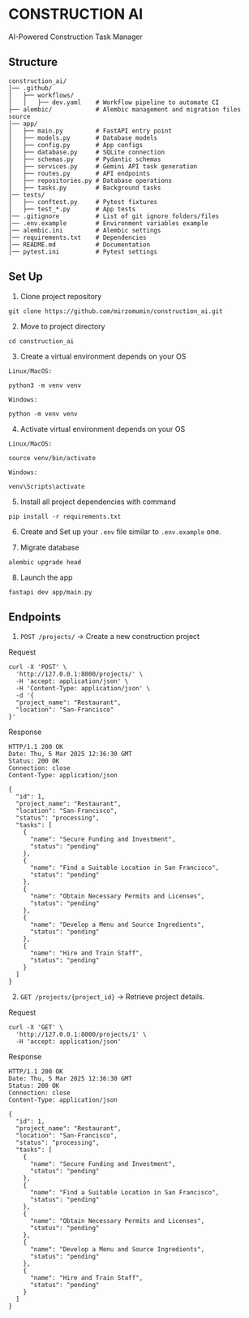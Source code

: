 # CONSTRUCTION AI

AI-Powered Construction Task Manager

## Structure

```shell
construction_ai/
│── .github/
│   ├── workflows/
│   │   ├── dev.yaml    # Workflow pipeline to automate CI
├── alembic/            # Alembic management and migration files source
│── app/
│   ├── main.py         # FastAPI entry point
│   ├── models.py       # Database models
│   ├── config.py       # App configs
│   ├── database.py     # SQLite connection
│   ├── schemas.py      # Pydantic schemas
│   ├── services.py     # Gemini API task generation
│   ├── routes.py       # API endpoints
│   ├── repositories.py # Database operations
│   ├── tasks.py        # Background tasks
│── tests/
│   ├── conftest.py     # Pytest fixtures
│   ├── test_*.py       # App tests
│── .gitignore          # List of git ignore folders/files
│── .env.example        # Environment variables example
│── alembic.ini         # Alembic settings
│── requirements.txt    # Dependencies
│── README.md           # Documentation
│── pytest.ini          # Pytest settings
```

## Set Up

1. Clone project repository

```shell
git clone https://github.com/mirzomumin/construction_ai.git
```

2. Move to project directory

```shell
cd construction_ai
```

3. Create a virtual environment depends on your OS

`Linux/MacOS:`
```shell
python3 -m venv venv
```

`Windows:`
```shell
python -m venv venv
```

4. Activate virtual environment depends on your OS

`Linux/MacOS:`
```shell
source venv/bin/activate
```

`Windows:`
```shell
venv\Scripts\activate
```

5. Install all project dependencies with command

```shell
pip install -r requirements.txt
```

6. Create and Set up your `.env` file similar to `.env.example` one.

7. Migrate database

```shell
alembic upgrade head
```

8. Launch the app

```shell
fastapi dev app/main.py
```

## Endpoints

1. `POST /projects/` → Create a new construction project

Request
```shell
curl -X 'POST' \
  'http://127.0.0.1:8000/projects/' \
  -H 'accept: application/json' \
  -H 'Content-Type: application/json' \
  -d '{
  "project_name": "Restaurant",
  "location": "San-Francisco"
}'
```

Response
```shell
HTTP/1.1 200 OK
Date: Thu, 5 Mar 2025 12:36:30 GMT
Status: 200 OK
Connection: close
Content-Type: application/json

{
  "id": 1,
  "project_name": "Restaurant",
  "location": "San-Francisco",
  "status": "processing",
  "tasks": [
    {
      "name": "Secure Funding and Investment",
      "status": "pending"
    },
    {
      "name": "Find a Suitable Location in San Francisco",
      "status": "pending"
    },
    {
      "name": "Obtain Necessary Permits and Licenses",
      "status": "pending"
    },
    {
      "name": "Develop a Menu and Source Ingredients",
      "status": "pending"
    },
    {
      "name": "Hire and Train Staff",
      "status": "pending"
    }
  ]
}
```

2. `GET /projects/{project_id}` → Retrieve project details.

Request
```shell
curl -X 'GET' \
  'http://127.0.0.1:8000/projects/1' \
  -H 'accept: application/json'
```

Response
```shell
HTTP/1.1 200 OK
Date: Thu, 5 Mar 2025 12:36:30 GMT
Status: 200 OK
Connection: close
Content-Type: application/json

{
  "id": 1,
  "project_name": "Restaurant",
  "location": "San-Francisco",
  "status": "processing",
  "tasks": [
    {
      "name": "Secure Funding and Investment",
      "status": "pending"
    },
    {
      "name": "Find a Suitable Location in San Francisco",
      "status": "pending"
    },
    {
      "name": "Obtain Necessary Permits and Licenses",
      "status": "pending"
    },
    {
      "name": "Develop a Menu and Source Ingredients",
      "status": "pending"
    },
    {
      "name": "Hire and Train Staff",
      "status": "pending"
    }
  ]
}
```
